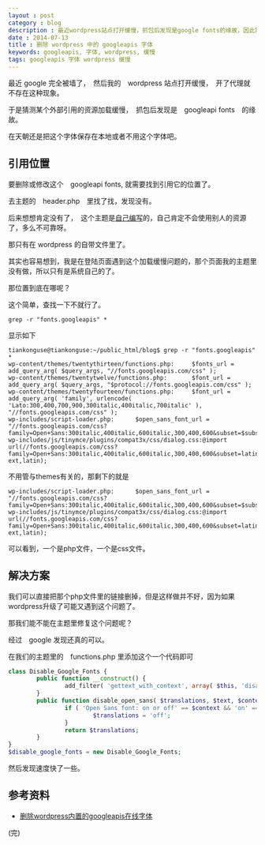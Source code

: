 ```yaml
---
layout : post 
category : blog
description : 最近wordpress站点打开缓慢，抓包后发现是google fonts的缘故，因此需要删掉那个东西。 
date : 2014-07-13
title : 删除 wordpress 中的 googleapis 字体 
keywords: googleapis, 字体, wordpress, 缓慢
tags: googleapis 字体 wordpress 缓慢
---
```



最近 google 完全被墙了，　然后我的　wordpress 站点打开缓慢，　开了代理就不存在这种现象。

于是猜测某个外部引用的资源加载缓慢，　抓包后发现是　googleapi fonts　的缘故。

在天朝还是把这个字体保存在本地或者不用这个字体吧。


## 引用位置

要删除或修改这个　googleapi fonts, 就需要找到引用它的位置了。

去主题的　header.php　里找了找，发现没有。

后来想想肯定没有了，　这个主题是[自己编写]({{site.prelinkpath}}make-yourself-wordpress-themes)的，自己肯定不会使用别人的资源了，多么不可靠呀。

那只有在 wordpress 的自带文件里了。

其实也容易想到，我是在登陆页面遇到这个加载缓慢问题的，那个页面我的主题里没有做，所以只有是系统自己的了。


那位置到底在哪呢？

这个简单，查找一下不就行了。

```shell
grep -r "fonts.googleapis" *
```

显示如下

```text
tiankonguse@tiankonguse:~/public_html/blog$ grep -r "fonts.googleapis" *
wp-content/themes/twentythirteen/functions.php:		$fonts_url = add_query_arg( $query_args, "//fonts.googleapis.com/css" );
wp-content/themes/twentytwelve/functions.php:		$font_url = add_query_arg( $query_args, "$protocol://fonts.googleapis.com/css" );
wp-content/themes/twentyfourteen/functions.php:		$font_url = add_query_arg( 'family', urlencode( 'Lato:300,400,700,900,300italic,400italic,700italic' ), "//fonts.googleapis.com/css" );
wp-includes/script-loader.php:		$open_sans_font_url = "//fonts.googleapis.com/css?family=Open+Sans:300italic,400italic,600italic,300,400,600&subset=$subsets";
wp-includes/js/tinymce/plugins/compat3x/css/dialog.css:@import url(//fonts.googleapis.com/css?family=Open+Sans:300italic,400italic,600italic,300,400,600&subset=latin-ext,latin);
```

不用管与themes有关的，那剩下的就是

```text
wp-includes/script-loader.php:		$open_sans_font_url = "//fonts.googleapis.com/css?family=Open+Sans:300italic,400italic,600italic,300,400,600&subset=$subsets";
wp-includes/js/tinymce/plugins/compat3x/css/dialog.css:@import url(//fonts.googleapis.com/css?family=Open+Sans:300italic,400italic,600italic,300,400,600&subset=latin-ext,latin);
```


可以看到，一个是php文件，一个是css文件。

## 解决方案

我们可以直接把那个php文件里的链接删掉，但是这样做并不好，因为如果wordpress升级了可能又遇到这个问题了。

那我们能不能在主题里修复这个问题呢？

经过　google 发现还真的可以。

在我们的主题里的　functions.php 里添加这个一个代码即可


```php
class Disable_Google_Fonts {
        public function __construct() {
                add_filter( 'gettext_with_context', array( $this, 'disable_open_sans'             ), 888, 4 );
        }
        public function disable_open_sans( $translations, $text, $context, $domain ) {
                if ( 'Open Sans font: on or off' == $context && 'on' == $text ) {
                        $translations = 'off';
                }
                return $translations;
        }
}
$disable_google_fonts = new Disable_Google_Fonts;
```

然后发现速度快了一些。

## 参考资料

* [删除wordpress内置的googleapis在线字体](http://blog.motea.org/29.html)

(完)
